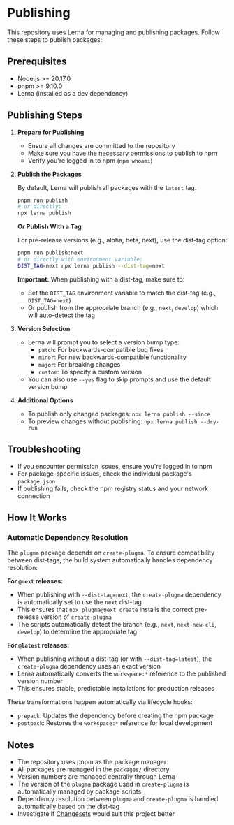 # Publishing

This repository uses Lerna for managing and publishing packages. Follow these steps to publish packages:

## Prerequisites

- Node.js >= 20.17.0
- pnpm >= 9.10.0
- Lerna (installed as a dev dependency)

## Publishing Steps

1. **Prepare for Publishing**
    - Ensure all changes are committed to the repository
    - Make sure you have the necessary permissions to publish to npm
    - Verify you're logged in to npm (`npm whoami`)

2. **Publish the Packages**

    By default, Lerna will publish all packages with the `latest` tag.

    ```bash
    pnpm run publish
    # or directly:
    npx lerna publish
    ```

    **Or Publish With a Tag**

    For pre-release versions (e.g., alpha, beta, next), use the dist-tag option:

    ```bash
    pnpm run publish:next
    # or directly with environment variable:
    DIST_TAG=next npx lerna publish --dist-tag=next
    ```

    **Important:** When publishing with a dist-tag, make sure to:
    - Set the `DIST_TAG` environment variable to match the dist-tag (e.g., `DIST_TAG=next`)
    - Or publish from the appropriate branch (e.g., `next`, `develop`) which will auto-detect the tag

3. **Version Selection**
    - Lerna will prompt you to select a version bump type:
        - `patch`: For backwards-compatible bug fixes
        - `minor`: For new backwards-compatible functionality
        - `major`: For breaking changes
        - `custom`: To specify a custom version
    - You can also use `--yes` flag to skip prompts and use the default version bump

4. **Additional Options**
    - To publish only changed packages: `npx lerna publish --since`
    - To preview changes without publishing: `npx lerna publish --dry-run`

## Troubleshooting

- If you encounter permission issues, ensure you're logged in to npm
- For package-specific issues, check the individual package's `package.json`
- If publishing fails, check the npm registry status and your network connection

## How It Works

### Automatic Dependency Resolution

The `plugma` package depends on `create-plugma`. To ensure compatibility between dist-tags, the build system automatically handles dependency resolution:

**For `@next` releases:**

- When publishing with `--dist-tag=next`, the `create-plugma` dependency is automatically set to use the `next` dist-tag
- This ensures that `npx plugma@next create` installs the correct pre-release version of `create-plugma`
- The scripts automatically detect the branch (e.g., `next`, `next-new-cli`, `develop`) to determine the appropriate tag

**For `@latest` releases:**

- When publishing without a dist-tag (or with `--dist-tag=latest`), the `create-plugma` dependency uses an exact version
- Lerna automatically converts the `workspace:*` reference to the published version number
- This ensures stable, predictable installations for production releases

These transformations happen automatically via lifecycle hooks:

- `prepack`: Updates the dependency before creating the npm package
- `postpack`: Restores the `workspace:*` reference for local development

## Notes

- The repository uses pnpm as the package manager
- All packages are managed in the `packages/` directory
- Version numbers are managed centrally through Lerna
- The version of the `plugma` package used in `create-plugma` is automatically managed by package scripts
- Dependency resolution between `plugma` and `create-plugma` is handled automatically based on the dist-tag
- Investigate if [Changesets](https://github.com/changesets/changesets) would suit this project better
